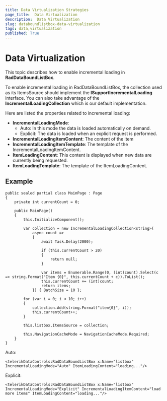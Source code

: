 ```yaml
---
title: Data Virtualization Strategies
page_title:  Data Virtualization
description:  Data Virtualization
slug: databoundlistbox-data-virtualization
tags: data,virtualization
published: True
---
```


#  Data Virtualization

This topic describes how to enable incremental loading in **RadDataBoundListBox**.


To enable incremental loading in RadDataBoundListBox, the collection used as its ItemsSource should implement the **ISupportIncrementalLoading** interface. You can also take advantage of the **IncrementalLoadingCollection** which is our default implementation.

Here are listed the properties related to incremental loading:

* **IncrementalLoadingMode**: 
	* Auto: In this mode the data is loaded automatically on demand.
	* Explicit: The data is loaded when an explicit request is performed.
* **IncrementalLoadingItemContent**: The content of the item 
* **IncrementalLoadingItemTemplate**: The template of the IncrementalLoadingItemContent.
* **ItemLoadingContent**: This content is displayed when new data are currently being requested.
* **ItemLoadingTemplate**: The template of the ItemLoadingContent.

## Example

	public sealed partial class MainPage : Page
	{
	    private int currentCount = 0;
	
	    public MainPage()
	    {
	        this.InitializeComponent();
	
	        var collection = new IncrementalLoadingCollection<string>(
	            async count =>
	            {
	                await Task.Delay(2000);
	
	                if (this.currentCount > 20)
	                {
	                    return null;
	                }
	
	                var items = Enumerable.Range(0, (int)count).Select(c => string.Format("Item {0}", this.currentCount + c)).ToList();
	                this.currentCount += (int)count;
	                return items;
	            }) { BatchSize = 10 };
	
	        for (var i = 0; i < 10; i++)
	        {
	            collection.Add(string.Format("item{0}", i));
	            this.currentCount++;
	        }
	
	        this.listbox.ItemsSource = collection;
	
	        this.NavigationCacheMode = NavigationCacheMode.Required;
	    }
	}

Auto:

	<telerikDataControls:RadDataBoundListBox x:Name="listbox" IncrementalLoadingMode="Auto" ItemLoadingContent="loading..."/>

Explicit:

	<telerikDataControls:RadDataBoundListBox x:Name="listbox" IncrementalLoadingMode="Explicit" IncrementalLoadingItemContent="load more items" ItemLoadingContent="loading..."/>